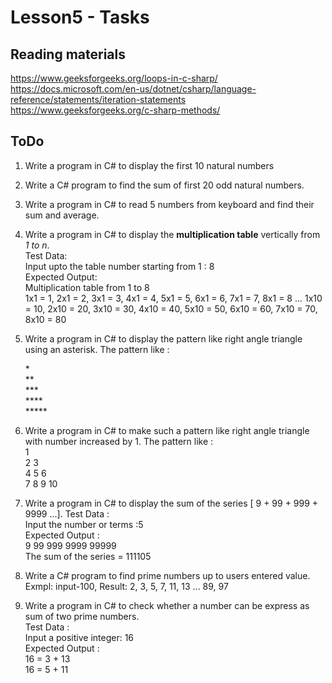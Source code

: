 # Lesson5 - Tasks

## Reading materials
https://www.geeksforgeeks.org/loops-in-c-sharp/ \
https://docs.microsoft.com/en-us/dotnet/csharp/language-reference/statements/iteration-statements \
https://www.geeksforgeeks.org/c-sharp-methods/

## ToDo
1. Write a program in C# to display the first 10 natural numbers
2. Write a C# program to find the sum of first 20 odd natural numbers.
3. Write a program in C# to read 5 numbers from keyboard and find their sum and average.
4. Write a program in C# to display the **multiplication table** vertically from *1 to n*. \
Test Data: \
Input upto the table number starting from 1 : 8 \
Expected Output:\
Multiplication table from 1 to 8 \
1x1 = 1, 2x1 = 2, 3x1 = 3, 4x1 = 4, 5x1 = 5, 6x1 = 6, 7x1 = 7, 8x1 = 8
...
1x10 = 10, 2x10 = 20, 3x10 = 30, 4x10 = 40, 5x10 = 50, 6x10 = 60, 7x10 = 70, 8x10 = 80
5. Write a program in C# to display the pattern like right angle triangle using an asterisk. 
The pattern like :

	\* \
	\*\* \
	\*\*\* \
	\*\*\*\* \
	\*\*\*\*\*

6. Write a program in C# to make such a pattern like right angle triangle with number increased by 1. 
The pattern like : \
	1\
	2 3\
	4 5 6\
	7 8 9 10
7. Write a program in C# to display the sum of the series [ 9 + 99 + 999 + 9999 ...]. 
Test Data :\
Input the number or terms :5\
Expected Output :\
9 99 999 9999 99999 \
The sum of the series = 111105
8. Write a C# program to find prime numbers up to users entered value. \
   Exmpl: input-100, Result: 2, 3, 5, 7, 11, 13 ... 89, 97
9.  Write a program in C# to check whether a number can be express as sum of two prime numbers. \
Test Data :\
Input a positive integer: 16\
Expected Output :\
16 = 3 + 13\
16 = 5 + 11